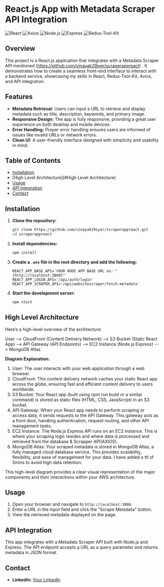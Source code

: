 # React.js App with Metadata Scraper API Integration

![React](https://img.shields.io/badge/React-20232A?style=for-the-badge&logo=react&logoColor=61DAFB)
![Axios](https://img.shields.io/badge/Axios-671DDF?style=for-the-badge&logo=axios&logoColor=white)
![Node.js](https://img.shields.io/badge/Node.js-339933?style=for-the-badge&logo=nodedotjs&logoColor=white)
![Express](https://img.shields.io/badge/Express-000000?style=for-the-badge&logo=express&logoColor=white)
![Redux-Tool-Kit](https://img.shields.io/badge/redux-%23593d88.svg?style=for-the-badge&logo=redux&logoColor=white)

## Overview

This project is a React.js application that integrates with a Metadata Scraper API mentioned (https://github.com/vinayak29iyer/scraperappreact) . It demonstrates how to create a seamless front-end interface to interact with a backend service, showcasing my skills in React, Redux-Tool-Kit, Axios, and API integration.

## Features

- **Metadata Retrieval:** Users can input a URL to retrieve and display metadata such as title, description, keywords, and primary image.
- **Responsive Design:** The app is fully responsive, providing a great user experience on both desktop and mobile devices.
- **Error Handling:** Proper error handling ensures users are informed of issues like invalid URLs or network errors.
- **Clean UI:** A user-friendly interface designed with simplicity and usability in mind.

## Table of Contents

- [Installation](#installation)
- [High Level Architecture](#High Level Architecture)
- [Usage](#usage)
- [API Integration](#api-integration)
- [Contact](#contact)

## Installation

1. **Clone the repository:**

    ```bash
    git clone https://github.com/vinayak29iyer/scraperappreact.git
    cd scraperappreact
    ```

2. **Install dependencies:**

    ```bash
    npm install
    ```

3. **Create a `.env` file in the root directory and add the following:**

    ```env
    REACT_APP_BASE_API='YOUR NODE APP BASE URL ex: "{http://localhost:3000}"'
    REACT_APP_LOGIN_API='/api/auth/login'
    REACT_APP_SCRAPER_API='/api/websitescraper/fetch-metadata'
    ```

4. **Start the development server:**

    ```bash
    npm start
    ```

## High Level Architecture
Here’s a high-level overview of the architecture:

User --> CloudFront (Content Delivery Network) --> S3 Bucket (Static React App) --> API Gateway (API Endpoints) --> EC2 Instance (Node.js Express) --> MongoDB Atlas


 **Diagram Explanation:**
1. User: The user interacts with your web application through a web browser.
2. CloudFront: This content delivery network caches your static React app across the globe, ensuring fast and efficient content delivery to users worldwide.
3. S3 Bucket: Your React app (built using npm run build or a similar command) is stored as static files (HTML, CSS, JavaScript) in an S3 bucket.
4. API Gateway: When your React app needs to perform scraping or access data, it sends requests to the API Gateway. This gateway acts as a front door, handling authentication, request routing, and other API management tasks.
5. EC2 Instance: The Node.js Express API runs on an EC2 instance. This is where your scraping logic resides and where data is processed and retrieved from the database & Scrapper API(AXIOS).
6. MongoDB Atlas: Your scraped metadata is stored in MongoDB Atlas, a fully managed cloud database service. This provides scalability, flexibility, and ease of management for your data. I have added a ttl of 5mins to avoid high data retention.

This high-level diagram provides a clear visual representation of the major components and their interactions within your AWS architecture.

## Usage

1. Open your browser and navigate to `http://localhost:3000`.
2. Enter a URL in the input field and click the "Scrape Metadata" button.
3. View the retrieved metadata displayed on the page.

## API Integration

This app integrates with a Metadata Scraper API built with Node.js and Express. The API endpoint accepts a URL as a query parameter and returns metadata in JSON format.

## Contact
- **LinkedIn:** [Your LinkedIn](https://www.linkedin.com/in/vinayak-iyer-65610b17)
